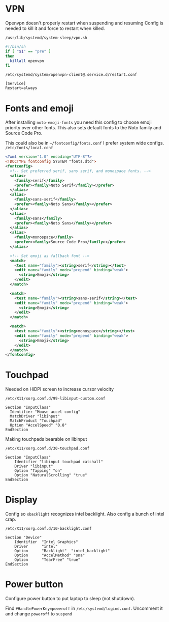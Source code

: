 # VPN
Openvpn doesn't properly restart when suspending and resuming
Config is needed to kill it and force to restart when killed.

`/usr/lib/systemd/system-sleep/vpn.sh`
```bash
#!/bin/sh
if [ "$1" == "pre" ]
then
  killall openvpn
fi
```

`/etc/systemd/system/openvpn-client@.service.d/restart.conf`
```
[Service]
Restart=always
```

# Fonts and emoji
After installing `noto-emoji-fonts` you need this config to choose emoji priority over other fonts. This also sets default fonts to the Noto family and Source Code Pro.

This could also be in `~/fontconfig/fonts.conf` I prefer system wide configs.
`/etc/fonts/local.conf`
```xml
<?xml version="1.0" encoding="UTF-8"?>
<!DOCTYPE fontconfig SYSTEM "fonts.dtd">
<fontconfig>
  <!-- Set preferred serif, sans serif, and monospace fonts. -->
  <alias>
    <family>serif</family>
    <prefer><family>Noto Serif</family></prefer>
  </alias>
  <alias>
    <family>sans-serif</family>
    <prefer><family>Noto Sans</family></prefer>
  </alias>
  <alias>
    <family>sans</family>
    <prefer><family>Noto Sans</family></prefer>
  </alias>
  <alias>
    <family>monospace</family>
    <prefer><family>Source Code Pro</family></prefer>
  </alias>

  <!-- Set emoji as fallback font -->
  <match>
    <test name="family"><string>serif</string></test>
    <edit name="family" mode="prepend" binding="weak">
      <string>Emoji</string>
    </edit>
  </match>

  <match>
    <test name="family"><string>sans-serif</string></test>
    <edit name="family" mode="prepend" binding="weak">
      <string>Emoji</string>
    </edit>
  </match>

  <match>
    <test name="family"><string>monospace</string></test>
    <edit name="family" mode="prepend" binding="weak">
      <string>Emoji</string>
    </edit>
  </match>
</fontconfig>
```

# Touchpad
Needed on HiDPI screen to increase cursor velocity

`/etc/X11/xorg.conf.d/99-libinput-custom.conf`
```
Section "InputClass"
  Identifier "Mouse accel config"
  MatchDriver "libinput"
  MatchProduct "Touchpad"
  Option "AccelSpeed" "0.8"
EndSection
```

Making touchpads bearable on libinput

`/etc/X11/xorg.conf.d/30-touchpad.conf`
```
Section "InputClass"
    Identifier "libinput touchpad catchall"
    Driver "libinput"
    Option "Tapping" "on"
    Option "NaturalScrolling" "true"
EndSection
```

# Display
Config so `xbacklight` recognizes intel backlight. Also config a bunch of intel crap.

`/etc/X11/xorg.conf.d/10-backlight.conf`
```
Section "Device"
    Identifier  "Intel Graphics"
    Driver      "intel"
    Option      "Backlight"  "intel_backlight"
    Option      "AccelMethod" "sna"
    Option      "TearFree" "true"
EndSection
```

# Power button
Configure power button to put laptop to sleep (not shutdown).

Find `#HandlePowerKey=poweroff` in `/etc/systemd/logind.conf`. Uncomment it and change `poweroff` to `suspend`
